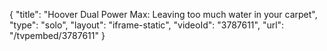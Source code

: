 {
    "title": "Hoover Dual Power Max: Leaving too much water in your carpet",
    "type": "solo",
    "layout": "iframe-static",
    "videoId": "3787611",
    "url": "\/tvpembed\/3787611"
}